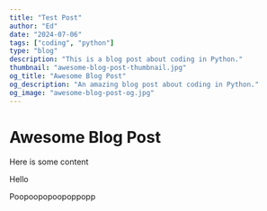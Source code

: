 ```yaml
---
title: "Test Post"
author: "Ed"
date: "2024-07-06"
tags: ["coding", "python"]
type: "blog"
description: "This is a blog post about coding in Python."
thumbnail: "awesome-blog-post-thumbnail.jpg"
og_title: "Awesome Blog Post"
og_description: "An amazing blog post about coding in Python."
og_image: "awesome-blog-post-og.jpg"
---
```


# Awesome Blog Post

Here is some content

Hello

Poopoopopoopoppopp
